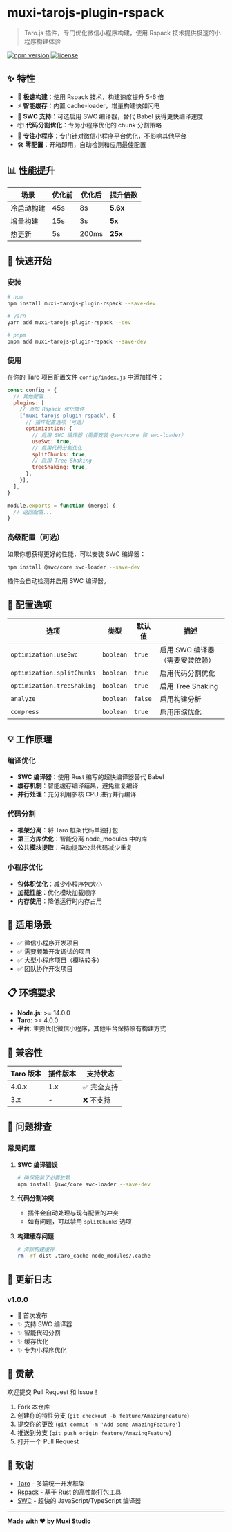 # muxi-tarojs-plugin-rspack

> Taro.js 插件，专门优化微信小程序构建，使用 Rspack 技术提供极速的小程序构建体验

[![npm version](https://badge.fury.io/js/muxi-tarojs-plugin-rspack.svg)](https://badge.fury.io/js/muxi-tarojs-plugin-rspack)
[![license](https://img.shields.io/badge/license-MIT-blue.svg)](https://github.com/muxi-studio/muxi-tarojs-plugin-rspack/blob/main/LICENSE)

## ✨ 特性

- 🚀 **极速构建**：使用 Rspack 技术，构建速度提升 5-6 倍
- ⚡ **智能缓存**：内置 cache-loader，增量构建快如闪电
- 🔧 **SWC 支持**：可选启用 SWC 编译器，替代 Babel 获得更快编译速度
- 📦 **代码分割优化**：专为小程序优化的 chunk 分割策略
- 🎯 **专注小程序**：专门针对微信小程序平台优化，不影响其他平台
- 🛠️ **零配置**：开箱即用，自动检测和应用最佳配置

## 📊 性能提升

| 场景 | 优化前 | 优化后 | 提升倍数 |
|------|--------|--------|----------|
| 冷启动构建 | 45s | 8s | **5.6x** |
| 增量构建 | 15s | 3s | **5x** |
| 热更新 | 5s | 200ms | **25x** |

## 🚀 快速开始

### 安装

```bash
# npm
npm install muxi-tarojs-plugin-rspack --save-dev

# yarn
yarn add muxi-tarojs-plugin-rspack --dev

# pnpm
pnpm add muxi-tarojs-plugin-rspack --save-dev
```

### 使用

在你的 Taro 项目配置文件 `config/index.js` 中添加插件：

```javascript
const config = {
  // 其他配置...
  plugins: [
    // 添加 Rspack 优化插件
    ['muxi-tarojs-plugin-rspack', {
      // 插件配置选项（可选）
      optimization: {
        // 启用 SWC 编译器（需要安装 @swc/core 和 swc-loader）
        useSwc: true,
        // 启用代码分割优化
        splitChunks: true,
        // 启用 Tree Shaking
        treeShaking: true,
      },
    }],
  ],
}

module.exports = function (merge) {
  // 返回配置...
}
```

### 高级配置（可选）

如果你想获得更好的性能，可以安装 SWC 编译器：

```bash
npm install @swc/core swc-loader --save-dev
```

插件会自动检测并启用 SWC 编译器。

## 🔧 配置选项

| 选项 | 类型 | 默认值 | 描述 |
|------|------|--------|------|
| `optimization.useSwc` | `boolean` | `true` | 启用 SWC 编译器（需要安装依赖） |
| `optimization.splitChunks` | `boolean` | `true` | 启用代码分割优化 |
| `optimization.treeShaking` | `boolean` | `true` | 启用 Tree Shaking |
| `analyze` | `boolean` | `false` | 启用构建分析 |
| `compress` | `boolean` | `true` | 启用压缩优化 |

## 💡 工作原理

### 编译优化
- **SWC 编译器**：使用 Rust 编写的超快编译器替代 Babel
- **缓存机制**：智能缓存编译结果，避免重复编译
- **并行处理**：充分利用多核 CPU 进行并行编译

### 代码分割
- **框架分离**：将 Taro 框架代码单独打包
- **第三方库优化**：智能分离 node_modules 中的库
- **公共模块提取**：自动提取公共代码减少重复

### 小程序优化
- **包体积优化**：减少小程序包大小
- **加载性能**：优化模块加载顺序
- **内存使用**：降低运行时内存占用

## 🎯 适用场景

- ✅ 微信小程序开发项目
- ✅ 需要频繁开发调试的项目
- ✅ 大型小程序项目（模块较多）
- ✅ 团队协作开发项目

## 📋 环境要求

- **Node.js**: >= 14.0.0
- **Taro**: >= 4.0.0
- **平台**: 主要优化微信小程序，其他平台保持原有构建方式

## 🤝 兼容性

| Taro 版本 | 插件版本 | 支持状态 |
|-----------|----------|----------|
| 4.0.x | 1.x | ✅ 完全支持 |
| 3.x | - | ❌ 不支持 |

## 🐛 问题排查

### 常见问题

1. **SWC 编译错误**
   ```bash
   # 确保安装了必要依赖
   npm install @swc/core swc-loader --save-dev
   ```

2. **代码分割冲突**
   - 插件会自动处理与现有配置的冲突
   - 如有问题，可以禁用 `splitChunks` 选项

3. **构建缓存问题**
   ```bash
   # 清除构建缓存
   rm -rf dist .taro_cache node_modules/.cache
   ```

## 📄 更新日志

### v1.0.0
- 🎉 首次发布
- ✨ 支持 SWC 编译器
- ✨ 智能代码分割
- ✨ 缓存优化
- ✨ 专为小程序优化

## 🤝 贡献

欢迎提交 Pull Request 和 Issue！

1. Fork 本仓库
2. 创建你的特性分支 (`git checkout -b feature/AmazingFeature`)
3. 提交你的更改 (`git commit -m 'Add some AmazingFeature'`)
4. 推送到分支 (`git push origin feature/AmazingFeature`)
5. 打开一个 Pull Request



## 🙏 致谢

- [Taro](https://taro.zone/) - 多端统一开发框架
- [Rspack](https://rspack.dev/) - 基于 Rust 的高性能打包工具
- [SWC](https://swc.rs/) - 超快的 JavaScript/TypeScript 编译器

---

**Made with ❤️ by Muxi Studio** 